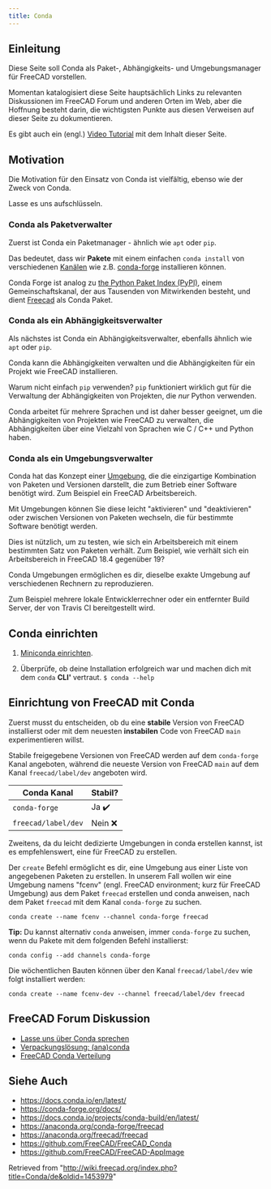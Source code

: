 ```yaml
---
title: Conda
---
```

## Einleitung

Diese Seite soll Conda als Paket-, Abhängigkeits- und Umgebungsmanager für FreeCAD vorstellen.

Momentan katalogisiert diese Seite hauptsächlich Links zu relevanten Diskussionen im FreeCAD Forum und anderen Orten im Web, aber die Hoffnung besteht darin, die wichtigsten Punkte aus diesen Verweisen auf dieser Seite zu dokumentieren.

Es gibt auch ein (engl.) [Video Tutorial](https://www.youtube.com/watch?v=sCs8xlrw2nM) mit dem Inhalt dieser Seite.

## Motivation

Die Motivation für den Einsatz von Conda ist vielfältig, ebenso wie der Zweck von Conda.

Lasse es uns aufschlüsseln.

### Conda als Paketverwalter

Zuerst ist Conda ein Paketmanager - ähnlich wie `apt` oder `pip`.

Das bedeutet, dass wir **Pakete** mit einem einfachen `conda install` von verschiedenen [Kanälen](https://docs.conda.io/projects/conda/en/latest/user-guide/concepts/channels.html#what-is-a-conda-channel) wie z.B. [conda-forge](https://conda-forge.org/) installieren können.

Conda Forge ist analog zu [the Python Paket Index (PyPI)](https://pypi.org/), einem Gemeinschaftskanal, der aus Tausenden von Mitwirkenden besteht, und dient [Freecad](https://anaconda.org/conda-forge/freecad) als Conda Paket.

### Conda als ein Abhängigkeitsverwalter

Als nächstes ist Conda ein Abhängigkeitsverwalter, ebenfalls ähnlich wie `apt` oder `pip`.

Conda kann die Abhängigkeiten verwalten und die Abhängigkeiten für ein Projekt wie FreeCAD installieren.

Warum nicht einfach `pip` verwenden? `pip` funktioniert wirklich gut für die Verwaltung der Abhängigkeiten von Projekten, die *nur* Python verwenden.

Conda arbeitet für mehrere Sprachen und ist daher besser geeignet, um die Abhängigkeiten von Projekten wie FreeCAD zu verwalten, die Abhängigkeiten über eine Vielzahl von Sprachen wie C / C++ und Python haben.

### Conda als ein Umgebungsverwalter

Conda hat das Konzept einer [Umgebung](https://docs.conda.io/projects/conda/en/latest/user-guide/concepts/environments.html), die die einzigartige Kombination von Paketen und Versionen darstellt, die zum Betrieb einer Software benötigt wird. Zum Beispiel ein FreeCAD Arbeitsbereich.

Mit Umgebungen können Sie diese leicht "aktivieren" und "deaktivieren" oder zwischen Versionen von Paketen wechseln, die für bestimmte Software benötigt werden.

Dies ist nützlich, um zu testen, wie sich ein Arbeitsbereich mit einem bestimmten Satz von Paketen verhält. Zum Beispiel, wie verhält sich ein Arbeitsbereich in FreeCAD 18.4 gegenüber 19?

Conda Umgebungen ermöglichen es dir, dieselbe exakte Umgebung auf verschiedenen Rechnern zu reproduzieren.

Zum Beispiel mehrere lokale Entwicklerrechner oder ein entfernter Build Server, der von Travis CI bereitgestellt wird.

## Conda einrichten

1. [Miniconda einrichten](https://docs.conda.io/en/latest/miniconda.html).

2. Überprüfe, ob deine Installation erfolgreich war und machen dich mit dem `conda` **CLI'** vertraut.
`$ conda --help`

## Einrichtung von FreeCAD mit Conda

Zuerst musst du entscheiden, ob du eine **stabile** Version von FreeCAD installierst oder mit dem neuesten **instabilen** Code von FreeCAD `main` experimentieren willst.

Stabile freigegebene Versionen von FreeCAD werden auf dem `conda-forge` Kanal angeboten, während die neueste Version von FreeCAD `main` auf dem Kanal `freecad/label/dev` angeboten wird.

| Conda Kanal | Stabil? |
| --- | --- |
| `conda-forge` | Ja ✔️ |
| `freecad/label/dev` | Nein ❌ |

Zweitens, da du leicht dedizierte Umgebungen in conda erstellen kannst, ist es empfehlenswert, eine für FreeCAD zu erstellen.

Der `create` Befehl ermöglicht es dir, eine Umgebung aus einer Liste von angegebenen Paketen zu erstellen. In unserem Fall wollen wir eine Umgebung namens "fcenv" (engl. FreeCAD environment; kurz für FreeCAD Umgebung) aus dem Paket `freecad` erstellen und conda anweisen, nach dem Paket `freecad` mit dem Kanal `conda-forge` zu suchen.

```
conda create --name fcenv --channel conda-forge freecad

```

**Tip:** Du kannst alternativ `conda` anweisen, immer `conda-forge` zu suchen, wenn du Pakete mit dem folgenden Befehl installierst:

```
conda config --add channels conda-forge

```

Die wöchentlichen Bauten können über den Kanal `freecad/label/dev` wie folgt installiert werden:

```
conda create --name fcenv-dev --channel freecad/label/dev freecad

```

## FreeCAD Forum Diskussion

* [Lasse uns über Conda sprechen](https://forum.freecadweb.org/viewtopic.php?t=39656)
* [Verpackungslösung: (ana)conda](https://forum.freecadweb.org/viewtopic.php?f=10&t=15197)
* [FreeCAD Conda Verteilung](https://forum.freecadweb.org/viewtopic.php?f=8&t=45582)

## Siehe Auch

* <https://docs.conda.io/en/latest/>
* <https://conda-forge.org/docs/>
* <https://docs.conda.io/projects/conda-build/en/latest/>
* <https://anaconda.org/conda-forge/freecad>
* <https://anaconda.org/freecad/freecad>
* <https://github.com/FreeCAD/FreeCAD_Conda>
* <https://github.com/FreeCAD/FreeCAD-AppImage>

Retrieved from "<http://wiki.freecad.org/index.php?title=Conda/de&oldid=1453979>"